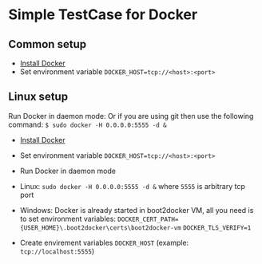 Simple TestCase for Docker
==========================

## Common setup
* [Install Docker](https://docs.docker.com/installation/)
* Set environment variable `DOCKER_HOST=tcp://<host>:<port>`

## Linux setup
Run Docker in daemon mode:
Or if you are using git then use the following command:
  `$ sudo docker -H 0.0.0.0:5555 -d &`


* [Install Docker](https://docs.docker.com/installation/)
* Set environment variable `DOCKER_HOST=tcp://<host>:<port>`
* Run Docker in daemon mode
 * Linux: `sudo docker -H 0.0.0.0:5555 -d &` where `5555` is arbitrary tcp port
 * Windows: Docker is already started in boot2docker VM, all you need is to set environment variables:
  `DOCKER_CERT_PATH={USER_HOME}\.boot2docker\certs\boot2docker-vm`
  `DOCKER_TLS_VERIFY=1`

* Create envirement variables `DOCKER_HOST` (example: `tcp://localhost:5555`)
